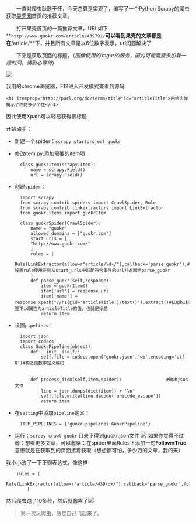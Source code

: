 　　一直对爬虫耿耿于怀，今天总算是实现了，编写了一个Python Scrapy的爬虫获取[果壳网](http://www.guokr.com)首页的推荐文章。

　　打开果壳首页的一篇推荐文章，URL如下**`http://www.guokr.com/article/439791/`**可以看到果壳的文章都是在**/article/**下，并且所有文章是以6位数字表示，url问题解决了

　　下来是获取页面的标题，（*图像使用的imgur的服务，国内可能需要多加载一段时间，请耐心等待*）

![](http://i.imgur.com/Xso1CzQ.png)

我用的chrome浏览器，F12进入开发模式查看到源码

    <h1 itemprop="http://purl.org/dc/terms/title"id="articleTitle">网络头像揭示了你的多少个性</h1>

因此使用Xpath可以轻易获得该标题

开始动手：

- 新建一个spider：`scrapy startproject guokr`
- 修改item.py:添加需要的item项


		class guokrItem(scrapy.Item):
			name = scrapy.Field()
			url = scrapy.Field()


- 创建`spider`：


		import scrapy
		from scrapy.contrib.spiders import CrawlSpider, Rule
		from scrapy.contrib.linkextractors import LinkExtractor
		from guokr.items import guokrItem
		
		class guokrSpider(CrawlSpider):
			name = "guokr"
			allowed_domains = ["guokr.com"]
			start_urls = [
			"http://www.guokr.com/"
			]
			rules = (
				Rule(LinkExtractor(allow=r"article/\d+/"),callback='parse_guokr'),#设置rule使用正则从start_urls中匹配符合条件的url并返回给parse_guokr
			)
			def parse_guokr(self,response):		
				item = guokrItem()
				item['url'] = response.url
				item['name'] = response.xpath("//h1[@id='articleTitle']/text()").extract()#获取h1标签下id属性为articleTitle的值，也就是标题
				return item



- 设置`pipelines`：



		import json
		import codecs
		class GuokrPipeline(object):
			def __init__(self):
				self.file = codecs.open('guokr.json','wb',encoding='utf-8')#构造函数中定义编码
		
		
			def process_item(self,item,spider):					#输出json文件
				line = json.dumps(dict(item)) + '\n'
				self.file.write(line.decode('unicode_escape'))
				return item

- 在`setting`中添加`pipeline`定义：


		ITEM_PIPELINES = {'guokr.pipelines.GuokrPipeline'}


- 运行：`scrapy crawl guokr`
目录下得到guokr.json文件
![](http://i.imgur.com/kxAZEi5.png)
如果你觉得不过瘾：想看更多文章，可以酱紫：在spider里面Rules下添加一句**Follow=True**意思就是在获取到的页面接着获取（想想都可怕，多少万的文章，我的天）

我小小改了一下正则表达式，像这样

		rules = (
				Rule(LinkExtractor(allow=r"article/439\d+/"),callback='parse_guokr',follow=True),
			)

然后爬虫跑了10多秒，然后就酱紫了![](http://i.imgur.com/JNkxHbj.png)
> 第一次玩爬虫，感觉自己飞起来了。